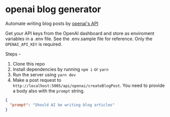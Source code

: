 # openai blog generator

Automate writing blog posts by [openai's API](https://openai.com/api/)

Get your API keys from the OpenAI dashboard and store as enviroment variables in a .env file. 
See the .env.sample file for reference. Only the `OPENAI_API_KEY` is required.

Steps - 
1. Clone this repo
2. Install dependencies by running `npm i` or `yarn`
3. Run the server using `yarn dev`
4. Make a post request to `http://localhost:5005/api/openai/createBlogPost`. You need to provide a body also with the `prompt` string.
````json
{
  "prompt": "Should AI be writing blog articles"
}
````
